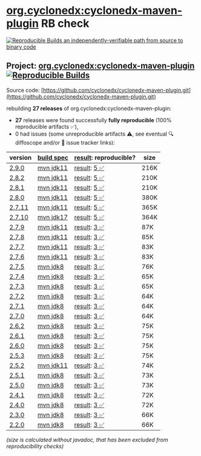 [org.cyclonedx:cyclonedx-maven-plugin](https://central.sonatype.com/artifact/org.cyclonedx/cyclonedx-maven-plugin/versions) RB check
=======

[![Reproducible Builds](https://reproducible-builds.org/images/logos/rb.svg) an independently-verifiable path from source to binary code](https://reproducible-builds.org/)

## Project: [org.cyclonedx:cyclonedx-maven-plugin](https://central.sonatype.com/artifact/org.cyclonedx/cyclonedx-maven-plugin/versions) [![Reproducible Builds](https://img.shields.io/endpoint?url=https://raw.githubusercontent.com/jvm-repo-rebuild/reproducible-central/master/content/org/cyclonedx/cyclonedx-maven-plugin/badge.json)](https://github.com/jvm-repo-rebuild/reproducible-central/blob/master/content/org/cyclonedx/cyclonedx-maven-plugin/README.md)

Source code: [https://github.com/cyclonedx/cyclonedx-maven-plugin.git](https://github.com/cyclonedx/cyclonedx-maven-plugin.git)

rebuilding **27 releases** of org.cyclonedx:cyclonedx-maven-plugin:
- **27** releases were found successfully **fully reproducible** (100% reproducible artifacts :white_check_mark:),
- 0 had issues (some unreproducible artifacts :warning:, see eventual :mag: diffoscope and/or :memo: issue tracker links):

| version | [build spec](/BUILDSPEC.md) | [result](https://reproducible-builds.org/docs/jvm/): reproducible? | size |
| -- | --------- | ------ | -- |
| [2.9.0](https://central.sonatype.com/artifact/org.cyclonedx/cyclonedx-maven-plugin/2.9.0/pom) | [mvn jdk11](cyclonedx-maven-plugin-2.9.0.buildspec) | [result](cyclonedx-maven-plugin-2.9.0.buildinfo): [5 :white_check_mark: ](cyclonedx-maven-plugin-2.9.0.buildcompare) | 216K |
| [2.8.2](https://central.sonatype.com/artifact/org.cyclonedx/cyclonedx-maven-plugin/2.8.2/pom) | [mvn jdk11](cyclonedx-maven-plugin-2.8.2.buildspec) | [result](cyclonedx-maven-plugin-2.8.2.buildinfo): [5 :white_check_mark: ](cyclonedx-maven-plugin-2.8.2.buildcompare) | 210K |
| [2.8.1](https://central.sonatype.com/artifact/org.cyclonedx/cyclonedx-maven-plugin/2.8.1/pom) | [mvn jdk11](cyclonedx-maven-plugin-2.8.1.buildspec) | [result](cyclonedx-maven-plugin-2.8.1.buildinfo): [5 :white_check_mark: ](cyclonedx-maven-plugin-2.8.1.buildcompare) | 210K |
| [2.8.0](https://central.sonatype.com/artifact/org.cyclonedx/cyclonedx-maven-plugin/2.8.0/pom) | [mvn jdk11](cyclonedx-maven-plugin-2.8.0.buildspec) | [result](cyclonedx-maven-plugin-2.8.0.buildinfo): [5 :white_check_mark: ](cyclonedx-maven-plugin-2.8.0.buildcompare) | 380K |
| [2.7.11](https://central.sonatype.com/artifact/org.cyclonedx/cyclonedx-maven-plugin/2.7.11/pom) | [mvn jdk11](cyclonedx-maven-plugin-2.7.11.buildspec) | [result](cyclonedx-maven-plugin-2.7.11.buildinfo): [5 :white_check_mark: ](cyclonedx-maven-plugin-2.7.11.buildcompare) | 365K |
| [2.7.10](https://central.sonatype.com/artifact/org.cyclonedx/cyclonedx-maven-plugin/2.7.10/pom) | [mvn jdk17](cyclonedx-maven-plugin-2.7.10.buildspec) | [result](cyclonedx-maven-plugin-2.7.10.buildinfo): [5 :white_check_mark: ](cyclonedx-maven-plugin-2.7.10.buildcompare) | 364K |
| [2.7.9](https://central.sonatype.com/artifact/org.cyclonedx/cyclonedx-maven-plugin/2.7.9/pom) | [mvn jdk11](cyclonedx-maven-plugin-2.7.9.buildspec) | [result](cyclonedx-maven-plugin-2.7.9.buildinfo): [3 :white_check_mark: ](cyclonedx-maven-plugin-2.7.9.buildcompare) | 87K |
| [2.7.8](https://central.sonatype.com/artifact/org.cyclonedx/cyclonedx-maven-plugin/2.7.8/pom) | [mvn jdk11](cyclonedx-maven-plugin-2.7.8.buildspec) | [result](cyclonedx-maven-plugin-2.7.8.buildinfo): [3 :white_check_mark: ](cyclonedx-maven-plugin-2.7.8.buildcompare) | 85K |
| [2.7.7](https://central.sonatype.com/artifact/org.cyclonedx/cyclonedx-maven-plugin/2.7.7/pom) | [mvn jdk11](cyclonedx-maven-plugin-2.7.7.buildspec) | [result](cyclonedx-maven-plugin-2.7.7.buildinfo): [3 :white_check_mark: ](cyclonedx-maven-plugin-2.7.7.buildcompare) | 83K |
| [2.7.6](https://central.sonatype.com/artifact/org.cyclonedx/cyclonedx-maven-plugin/2.7.6/pom) | [mvn jdk11](cyclonedx-maven-plugin-2.7.6.buildspec) | [result](cyclonedx-maven-plugin-2.7.6.buildinfo): [3 :white_check_mark: ](cyclonedx-maven-plugin-2.7.6.buildcompare) | 83K |
| [2.7.5](https://central.sonatype.com/artifact/org.cyclonedx/cyclonedx-maven-plugin/2.7.5/pom) | [mvn jdk8](cyclonedx-maven-plugin-2.7.5.buildspec) | [result](cyclonedx-maven-plugin-2.7.5.buildinfo): [3 :white_check_mark: ](cyclonedx-maven-plugin-2.7.5.buildcompare) | 76K |
| [2.7.4](https://central.sonatype.com/artifact/org.cyclonedx/cyclonedx-maven-plugin/2.7.4/pom) | [mvn jdk8](cyclonedx-maven-plugin-2.7.4.buildspec) | [result](cyclonedx-maven-plugin-2.7.4.buildinfo): [3 :white_check_mark: ](cyclonedx-maven-plugin-2.7.4.buildcompare) | 65K |
| [2.7.3](https://central.sonatype.com/artifact/org.cyclonedx/cyclonedx-maven-plugin/2.7.3/pom) | [mvn jdk8](cyclonedx-maven-plugin-2.7.3.buildspec) | [result](cyclonedx-maven-plugin-2.7.3.buildinfo): [3 :white_check_mark: ](cyclonedx-maven-plugin-2.7.3.buildcompare) | 65K |
| [2.7.2](https://central.sonatype.com/artifact/org.cyclonedx/cyclonedx-maven-plugin/2.7.2/pom) | [mvn jdk8](cyclonedx-maven-plugin-2.7.2.buildspec) | [result](cyclonedx-maven-plugin-2.7.2.buildinfo): [3 :white_check_mark: ](cyclonedx-maven-plugin-2.7.2.buildcompare) | 64K |
| [2.7.1](https://central.sonatype.com/artifact/org.cyclonedx/cyclonedx-maven-plugin/2.7.1/pom) | [mvn jdk8](cyclonedx-maven-plugin-2.7.1.buildspec) | [result](cyclonedx-maven-plugin-2.7.1.buildinfo): [3 :white_check_mark: ](cyclonedx-maven-plugin-2.7.1.buildcompare) | 64K |
| [2.7.0](https://central.sonatype.com/artifact/org.cyclonedx/cyclonedx-maven-plugin/2.7.0/pom) | [mvn jdk8](cyclonedx-maven-plugin-2.7.0.buildspec) | [result](cyclonedx-maven-plugin-2.7.0.buildinfo): [3 :white_check_mark: ](cyclonedx-maven-plugin-2.7.0.buildcompare) | 64K |
| [2.6.2](https://central.sonatype.com/artifact/org.cyclonedx/cyclonedx-maven-plugin/2.6.2/pom) | [mvn jdk8](cyclonedx-maven-plugin-2.6.2.buildspec) | [result](cyclonedx-maven-plugin-2.6.2.buildinfo): [3 :white_check_mark: ](cyclonedx-maven-plugin-2.6.2.buildcompare) | 75K |
| [2.6.1](https://central.sonatype.com/artifact/org.cyclonedx/cyclonedx-maven-plugin/2.6.1/pom) | [mvn jdk8](cyclonedx-maven-plugin-2.6.1.buildspec) | [result](cyclonedx-maven-plugin-2.6.1.buildinfo): [3 :white_check_mark: ](cyclonedx-maven-plugin-2.6.1.buildcompare) | 75K |
| [2.6.0](https://central.sonatype.com/artifact/org.cyclonedx/cyclonedx-maven-plugin/2.6.0/pom) | [mvn jdk8](cyclonedx-maven-plugin-2.6.0.buildspec) | [result](cyclonedx-maven-plugin-2.6.0.buildinfo): [3 :white_check_mark: ](cyclonedx-maven-plugin-2.6.0.buildcompare) | 75K |
| [2.5.3](https://central.sonatype.com/artifact/org.cyclonedx/cyclonedx-maven-plugin/2.5.3/pom) | [mvn jdk8](cyclonedx-maven-plugin-2.5.3.buildspec) | [result](cyclonedx-maven-plugin-2.5.3.buildinfo): [3 :white_check_mark: ](cyclonedx-maven-plugin-2.5.3.buildcompare) | 75K |
| [2.5.2](https://central.sonatype.com/artifact/org.cyclonedx/cyclonedx-maven-plugin/2.5.2/pom) | [mvn jdk11](cyclonedx-maven-plugin-2.5.2.buildspec) | [result](cyclonedx-maven-plugin-2.5.2.buildinfo): [3 :white_check_mark: ](cyclonedx-maven-plugin-2.5.2.buildcompare) | 74K |
| [2.5.1](https://central.sonatype.com/artifact/org.cyclonedx/cyclonedx-maven-plugin/2.5.1/pom) | [mvn jdk8](cyclonedx-maven-plugin-2.5.1.buildspec) | [result](cyclonedx-maven-plugin-2.5.1.buildinfo): [3 :white_check_mark: ](cyclonedx-maven-plugin-2.5.1.buildcompare) | 73K |
| [2.5.0](https://central.sonatype.com/artifact/org.cyclonedx/cyclonedx-maven-plugin/2.5.0/pom) | [mvn jdk8](cyclonedx-maven-plugin-2.5.0.buildspec) | [result](cyclonedx-maven-plugin-2.5.0.buildinfo): [3 :white_check_mark: ](cyclonedx-maven-plugin-2.5.0.buildcompare) | 73K |
| [2.4.1](https://central.sonatype.com/artifact/org.cyclonedx/cyclonedx-maven-plugin/2.4.1/pom) | [mvn jdk8](cyclonedx-maven-plugin-2.4.1.buildspec) | [result](cyclonedx-maven-plugin-2.4.1.buildinfo): [3 :white_check_mark: ](cyclonedx-maven-plugin-2.4.1.buildcompare) | 72K |
| [2.4.0](https://central.sonatype.com/artifact/org.cyclonedx/cyclonedx-maven-plugin/2.4.0/pom) | [mvn jdk8](cyclonedx-maven-plugin-2.4.0.buildspec) | [result](cyclonedx-maven-plugin-2.4.0.buildinfo): [3 :white_check_mark: ](cyclonedx-maven-plugin-2.4.0.buildcompare) | 72K |
| [2.3.0](https://central.sonatype.com/artifact/org.cyclonedx/cyclonedx-maven-plugin/2.3.0/pom) | [mvn jdk8](cyclonedx-maven-plugin-2.3.0.buildspec) | [result](cyclonedx-maven-plugin-2.3.0.buildinfo): [3 :white_check_mark: ](cyclonedx-maven-plugin-2.3.0.buildcompare) | 66K |
| [2.2.0](https://central.sonatype.com/artifact/org.cyclonedx/cyclonedx-maven-plugin/2.2.0/pom) | [mvn jdk8](cyclonedx-maven-plugin-2.2.0.buildspec) | [result](cyclonedx-maven-plugin-2.2.0.buildinfo): [3 :white_check_mark: ](cyclonedx-maven-plugin-2.2.0.buildcompare) | 66K |

<i>(size is calculated without javadoc, that has been excluded from reproducibility checks)</i>
